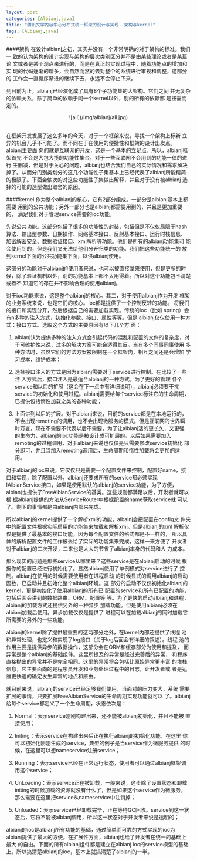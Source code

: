 ```yaml
---
layout: post
categories: [Albianj,java]
title: "腾讯文学内容中心分布式统一框架的设计与实现--架构与kernel"
tags: [ALbianj,java]
---
```

####架构
在设计albianj之初，其实并没有一个非常明确的对于架构的标准。我们一
致的认为架构的设计实现与架构的层次类别区分并不是由某些理论或者是某篇论
文或者是某个观点来进行的，而是在真正的实现过程中，随着功能点的增加和实
现的代码逐渐的增多，会自然而然的去对整个的系统进行审视和调整，这部分的
工作会一直循序渐进的继续下去，永远不会停止下来。

到目前为止，albianj已经演化成了具有8个子功能集的大架构。它们之间
并无复杂的依赖关系，除了简单的依赖于同一个kernel以外，别的所有的依赖都
是按需而定的。

<center>
![all](/img/albianj/all.jpg)
</center>
</br>

在框架开发发展了这么多年的今天，对于一个框架来说，寻找一个架构上标新
立异的机会几乎不可能了。而不同在于在使用的便捷性和框架的设计出发点。albianj主要面
向的就是互联网的开发，这是一个基本的立足点。所以，albianj框架首先
不会是大包大揽的功能性集合，对于一些互联网不会用到的功能一律的进行
生删减，但是对于关心的问题，albianj也结合我们自己的实际情况和需求解决
掉了。从而分门别类划分的这几个功能性子集基本上已经代表了albianj所能精简
的极限了。下面会依次的对这些功能性子集做出解释，并且对于没有被albianj
选择的可能的选型做出取舍的原因。

####kernel
作为整个albianj的核心，它有2部分组成。一部分是albianj基本上都需要
用到的公共功能；另外一部分也是albianj都需要用到的，并且是更加重要的、
满足我们对于管理service需要的ioc功能。

先说公共功能。这部分包括了很多的功能性的封装，包括但是不仅仅局限于hash
算法、输出型参数、日期操作、网络基本接口、反射基本接口、运行时栈信息、
加密解密安全、数据验证接口、xml解析等功能。他们是所有的albianj功能集可
能会使用到的，但是我们又无法给他们分开归类的功能。我们把这些功能统一的
放到kernel下面的公共功能集下面，以供albianj使用。

这部分的功能对于albianj的使用者来说，也可以被直接拿来使用，但是更多的时
候，除了验证机制以外，别的功能基本上都不太用得着。所以对这个功能包不清楚或者不
知道它的存在并不影响合理的使用albianj。

对于ioc功能来说，这是整个albianj的核心。其二，对于使用albianj作为开发
框架的业务系统来说，也是它们的核心。ioc都是提供了一个控制反转的功能。
将我们的接口和实现分开，然后根据自己的需要加载实现。传统的ioc（比如
spring）会有n多种的注入方式，初始化参数、接口、属性等等。但是
albianj仅仅使用一种方式：接口方式。选取这个方式的主要原因有以下几个方
面：

1. albianj认为提供多种的注入方式会引起代码的混乱和配置的文件的复杂度，对
   于可维护性来说，过多的解决方案可能会适得其反。当有多个同事同事使用
多种方法时，虽然它们的方法方案被限制在一个框架内，相互之间还是会增加
   学习成本，维护成本；

2. 选择接口注入的方式是因为albianj需要对于service进行控制。在比较了一些注
   入方式后，接口注入是最适合albianj的一种方式。为了更好的管理
   各个service和以后的扩展（这会在下一点中有详细说明），albianj必须要干扰
   service的初始化和使用过程。albianj需要给每个service标注它的生命周期，
   已提供包括惰性加载之类的各种功能；

3. 上面讲到以后的扩展。对于albianj来说，目前的service都是在本地运行的，
   不会出现remoting的调用，也不会出现微服务的模式。但是互联网的世界瞬
   时万变，现在不需要不代表以后不需要，为了让albianj活的更长久，又更强
   的生命力，albianj的ioc功能是被设计成可扩展的。以后如果需要加入
   remoting的过程调用，对于albianj来说也仅仅是只需要修改service初始化
   部分即可，并且当加入remoting调用后，生命周期和惰性加载将会更加的适
   用。

对于albianj的ioc来说，它仅仅只是需要一个配置文件来控制，配置好name，接
口和实现，除了配置以外，albianj还要求所有的service都必须实现
IAlbianService接口，如果是使用默认的albianj的service功能，为了方便，
albianj也提供了FreeAlbianService的基类。这些规则都满足以后，开发者就可以根
据albianj提供的方法从ServiceRouter中根据配置的name获取service就
可以了。剩下的事情都是由albianj内部来完成。

所以albianj的kernel提供了一个解析xml的功能，albainj会把配置在config文
件夹中的配置文件根据实际启用的功能集来加载和解析xml。但是albianj的xml
解析仅仅是提供了最基本的接口功能，因为每个配置文件的格式都是不一样的，
所以具体的解析配置文件的工作被丢给了实际的功能集来完成，这样一来方便了
开发者对于albianj的二次开发，二来也是大大的节省了albianj本身的代码和人
力成本。

那么现实的问题是那些service从哪里来？这些service是在albianj启动的时候
根据你的配置已经进行初始化了。显然albianj使用了单例模式对service进行了
控制。albianj在使用的时候需要使用者在进程启动
的时候显式的调用albianj的启动函数，已启动并且初始化整个albianj环境。这
部分的启动不仅仅初始化albianj的kernel，更是初始化了使用albianj的所有已
配置的service和所有已配置的功能，包括后面会讲到的数据路由、ORM、配置等
等。为了更快的启动albianj和进程，albianj的加载方式还提供另外的一种异步
加载功能。但是使用albianj必须在albianj加载后使用。异步加载仅仅是提供了
进程可以在加载albianj的同时加载它所需要的另外的一些功能。

albianj的kernel除了提供最重要的这两部分之外，在kernel内部还提供了线程
池和异常处理，也定义和实现了log接口（关于log后面会有详细的叙述）。线程
池的作用主要是提供异步的数据操作，这部分会在ORM和缓存部分为使用和提及，
而异常是整个albianj的基础组件。这里所提及的异常是经过完善后的异常，
和程序直接抛出的异常并不是完全相同。这里的异常将会包括比原始异常更丰富
的堆栈信息，它主要面向的是程序员开发和业务处理过程中的日志，让开发者或
者是运维更快速的确定发生异常的地点和原由。

就目前来说，albianj的service已经足够我们使用，当面对的压力变大，系统
需要扩展的事情，只要扩展FreeAlbianService的生命周期实现功能就可以
了。albianj给每个service都定义了一个生命周期，状态依次是：

1. Normal：表示service刚刚构建出来，还不能被albianj初始化，并且不能被
   直接使用；  

2. Initing：表示service在构建出来后正在执行albianj的初始化功能，在这里
   你可以初始化刚刚生成的service，典型的例子是当service作为微服务提供
   的时候，在这里可以想nameservice注册service；
   
3. Running：表示service已经在正常运行状态，使用者可以通过albianj框架调
   用这个service；  

4. UnLoading：表示service正在被卸载，一般来说，这步除了设置状态和卸载
   initing的时候加载的资源就没有什么了，但是如果这个service作为微服务，
   那么需要在这里把service从nameservice中注销掉；

5. Unloaded：表示service已经卸载完毕，正在等待GC回收。service到这一状
态后，它将不能被albianj调用，所以这一状态对于开发者来说是透明的；

albianj的ioc是albianj所有功能的基础，通过简单而可靠的方式实现的ioc为
albianj提供了最大的方便。在扩展性方面，albianj也给了开发者在统一的基础上最大
的自由。下面的所有albianj组件都是建立在albianj ioc的service模型的基础
上。所以搞清楚albianj的ioc，基本上就搞清楚了albianj的一半。


